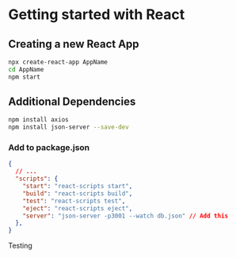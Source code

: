 # Getting started with React

## Creating a new React App
```Bash
npx create-react-app AppName
cd AppName
npm start
```

## Additional Dependencies
```Bash
npm install axios
npm install json-server --save-dev
```

### Add to package.json
```json
{
  // ... 
  "scripts": {
    "start": "react-scripts start",
    "build": "react-scripts build",
    "test": "react-scripts test",
    "eject": "react-scripts eject",
    "server": "json-server -p3001 --watch db.json" // Add this
  }, 
}
```

Testing